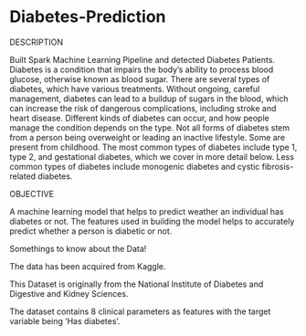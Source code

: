 # Diabetes-Prediction
DESCRIPTION

Built Spark Machine Learning Pipeline and detected Diabetes Patients.
Diabetes is a condition that impairs the body’s ability to process blood glucose, otherwise known as
blood sugar. There are several types of diabetes, which have various treatments.
Without ongoing, careful management, diabetes can lead to a buildup of sugars in the blood, which can
increase the risk of dangerous complications, including stroke and heart disease.
Different kinds of diabetes can occur, and how people manage the condition depends on the type. Not all
forms of diabetes stem from a person being overweight or leading an inactive lifestyle. Some are present
from childhood.
The most common types of diabetes include type 1, type 2, and gestational diabetes, which we cover in
more detail below. Less common types of diabetes include monogenic diabetes and cystic
fibrosis-related diabetes.

OBJECTIVE


A machine learning model that helps to predict weather an individual has
diabetes or not. The features used in building the model helps to accurately
predict whether a person is diabetic or not.


Somethings to know about the Data!

The data has been acquired from Kaggle.

This Dataset is originally from the National Institute of Diabetes and Digestive
and Kidney Sciences.

The dataset contains 8 clinical parameters as features with the target
variable being ‘Has diabetes’.
